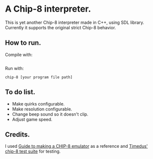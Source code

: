 # A Chip-8 interpreter. 
This is yet another Chip-8 interpreter made in C++, using SDL library. Currently it supports the original strict Chip-8 behavior.

## How to run.
Compile with:
```
```

Run with:
```
chip-8 [your program file path]
```
## To do list.
- Make quirks configurable.
- Make resolution configurable.
- Change beep sound so it doesn't clip.
- Adjust game speed.

## Credits.
I used [Guide to making a CHIP-8 emulator](https://tobiasvl.github.io/blog/write-a-chip-8-emulator/) as a reference and
[Timedus' chip-8 test suite](https://github.com/Timendus/chip8-test-suite) for testing.
